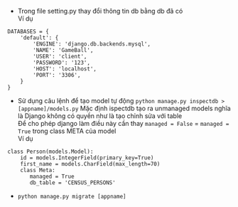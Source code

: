 * Trong file setting.py thay đổi thông tin db bằng db đã có<br />
Ví dụ
```
DATABASES = {
    'default': {
        'ENGINE': 'django.db.backends.mysql',
        'NAME': 'GameBall',
        'USER': 'client',
        'PASSWORD': '123',
        'HOST': 'localhost',
        'PORT': '3306',
    }
}
```
* Sử dụng câu lệnh để tạo model tự động `python manage.py inspectdb > [appname]/models.py`
Mặc định ispectdb tạo ra unmanaged models nghĩa là Django không có quyền như là tạo chỉnh sửa với table<br />
Để cho phép django làm điều này cần thay `managed = False` = `managed = True` trong class META của model<br />
Ví dụ
```
class Person(models.Model):
    id = models.IntegerField(primary_key=True)
    first_name = models.CharField(max_length=70)
    class Meta:
       managed = True
       db_table = 'CENSUS_PERSONS'
```
* `python manage.py migrate [appname]`
